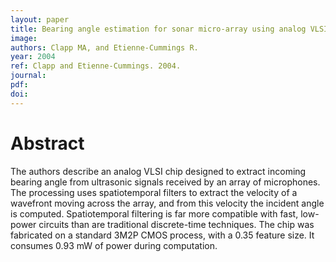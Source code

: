 ```yaml
---
layout: paper
title: Bearing angle estimation for sonar micro-array using analog VLSI spatiotemporal processing
image:
authors: Clapp MA, and Etienne-Cummings R.
year: 2004
ref: Clapp and Etienne-Cummings. 2004.
journal: 
pdf: 
doi: 
---
```


# Abstract
The authors describe an analog VLSI chip designed to extract incoming bearing angle from ultrasonic signals received by an array of microphones. The processing uses spatiotemporal filters to extract the velocity of a wavefront moving across the array, and from this velocity the incident angle is computed. Spatiotemporal filtering is far more compatible with fast, low-power circuits than are traditional discrete-time techniques. The chip was fabricated on a standard 3M2P CMOS process, with a 0.35 feature size. It consumes 0.93 mW of power during computation.

